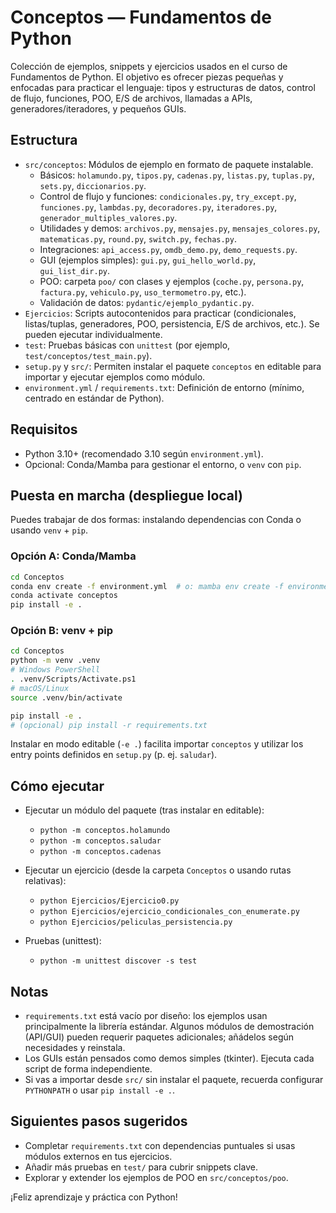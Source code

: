 # Conceptos — Fundamentos de Python

Colección de ejemplos, snippets y ejercicios usados en el curso de Fundamentos de Python. El objetivo es ofrecer piezas pequeñas y enfocadas para practicar el lenguaje: tipos y estructuras de datos, control de flujo, funciones, POO, E/S de archivos, llamadas a APIs, generadores/iteradores, y pequeños GUIs.

## Estructura

- `src/conceptos`: Módulos de ejemplo en formato de paquete instalable.
  - Básicos: `holamundo.py`, `tipos.py`, `cadenas.py`, `listas.py`, `tuplas.py`, `sets.py`, `diccionarios.py`.
  - Control de flujo y funciones: `condicionales.py`, `try_except.py`, `funciones.py`, `lambdas.py`, `decoradores.py`, `iteradores.py`, `generador_multiples_valores.py`.
  - Utilidades y demos: `archivos.py`, `mensajes.py`, `mensajes_colores.py`, `matematicas.py`, `round.py`, `switch.py`, `fechas.py`.
  - Integraciones: `api_access.py`, `omdb_demo.py`, `demo_requests.py`.
  - GUI (ejemplos simples): `gui.py`, `gui_hello_world.py`, `gui_list_dir.py`.
  - POO: carpeta `poo/` con clases y ejemplos (`coche.py`, `persona.py`, `factura.py`, `vehiculo.py`, `uso_termometro.py`, etc.).
  - Validación de datos: `pydantic/ejemplo_pydantic.py`.
- `Ejercicios`: Scripts autocontenidos para practicar (condicionales, listas/tuplas, generadores, POO, persistencia, E/S de archivos, etc.). Se pueden ejecutar individualmente.
- `test`: Pruebas básicas con `unittest` (por ejemplo, `test/conceptos/test_main.py`).
- `setup.py` y `src/`: Permiten instalar el paquete `conceptos` en editable para importar y ejecutar ejemplos como módulo.
- `environment.yml` / `requirements.txt`: Definición de entorno (mínimo, centrado en estándar de Python).

## Requisitos

- Python 3.10+ (recomendado 3.10 según `environment.yml`).
- Opcional: Conda/Mamba para gestionar el entorno, o `venv` con `pip`.

## Puesta en marcha (despliegue local)

Puedes trabajar de dos formas: instalando dependencias con Conda o usando `venv` + `pip`.

### Opción A: Conda/Mamba

```bash
cd Conceptos
conda env create -f environment.yml  # o: mamba env create -f environment.yml
conda activate conceptos
pip install -e .
```

### Opción B: venv + pip

```bash
cd Conceptos
python -m venv .venv
# Windows PowerShell
. .venv/Scripts/Activate.ps1
# macOS/Linux
source .venv/bin/activate

pip install -e .
# (opcional) pip install -r requirements.txt
```

Instalar en modo editable (`-e .`) facilita importar `conceptos` y utilizar los entry points definidos en `setup.py` (p. ej. `saludar`).

## Cómo ejecutar

- Ejecutar un módulo del paquete (tras instalar en editable):
  - `python -m conceptos.holamundo`
  - `python -m conceptos.saludar`
  - `python -m conceptos.cadenas`

- Ejecutar un ejercicio (desde la carpeta `Conceptos` o usando rutas relativas):
  - `python Ejercicios/Ejercicio0.py`
  - `python Ejercicios/ejercicio_condicionales_con_enumerate.py`
  - `python Ejercicios/peliculas_persistencia.py`

- Pruebas (unittest):
  - `python -m unittest discover -s test`

## Notas

- `requirements.txt` está vacío por diseño: los ejemplos usan principalmente la librería estándar. Algunos módulos de demostración (API/GUI) pueden requerir paquetes adicionales; añádelos según necesidades y reinstala.
- Los GUIs están pensados como demos simples (tkinter). Ejecuta cada script de forma independiente.
- Si vas a importar desde `src/` sin instalar el paquete, recuerda configurar `PYTHONPATH` o usar `pip install -e .`.

## Siguientes pasos sugeridos

- Completar `requirements.txt` con dependencias puntuales si usas módulos externos en tus ejercicios.
- Añadir más pruebas en `test/` para cubrir snippets clave.
- Explorar y extender los ejemplos de POO en `src/conceptos/poo`.

¡Feliz aprendizaje y práctica con Python!
